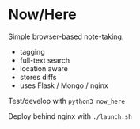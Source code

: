 # Now/Here  

Simple browser-based note-taking.
- tagging
- full-text search
- location aware
- stores diffs
- uses Flask / Mongo / nginx

Test/develop with `python3 now_here`  

Deploy behind nginx with `./launch.sh`   
